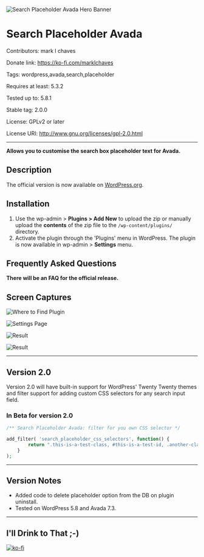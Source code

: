 ![Search Placeholder Avada Hero Banner](https://ps.w.org/search-placeholder-avada/assets/banner-1554x500.jpg)

# Search Placeholder Avada

Contributors: mark l chaves

Donate link: https://ko-fi.com/marklchaves

Tags: wordpress,avada,search,placeholder

Requires at least: 5.3.2

Tested up to: 5.8.1

Stable tag: 2.0.0

License: GPLv2 or later

License URI: http://www.gnu.org/licenses/gpl-2.0.html

---

**Allows you to customise the search box placeholder text for Avada.**

## Description

The official version is now available on [WordPress.org](https://wordpress.org/plugins/search-placeholder-avada/
).

## Installation

1. Use the wp-admin > **Plugins > Add New** to upload the zip or manually upload the **contents** of the zip file to the `/wp-content/plugins/` directory.
1. Activate the plugin through the 'Plugins' menu in WordPress. The plugin is now available in wp-admin > **Settings** menu.

## Frequently Asked Questions

**There will be an FAQ for the official release.**

## Screen Captures

![Where to Find Plugin](https://ps.w.org/search-placeholder-avada/assets/screenshot-4.png "Where to find the plugin")

![Settings Page](https://ps.w.org/search-placeholder-avada/assets/screenshot-5.png "Settings page")

![Result](https://ps.w.org/search-placeholder-avada/assets/screenshot-1.png "Example result")

![Result](https://ps.w.org/search-placeholder-avada/assets/screenshot-2.png "Example result")

---

## Version 2.0

Version 2.0 will have built-in support for WordPress' Twenty Twenty themes and filter support for adding custom CSS selectors for any search input field.

### In Beta for version 2.0

```php
/** Search Placeholder Avada: filter for you own CSS selector */

add_filter( 'search_placeholder_css_selectors', function() {
		return ".this-is-a-test-class, #this-is-a-test-id, .another-class";
	}
);
```

---

## Version Notes

- Added code to delete placeholder option from the DB on plugin uninstall.
- Tested on WordPress 5.8 and Avada 7.3.

---

## I'll Drink to That ;-)

[![ko-fi](https://www.ko-fi.com/img/githubbutton_sm.svg)](https://ko-fi.com/D1D7YARD)

